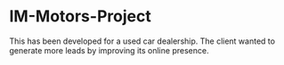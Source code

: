 # IM-Motors-Project
This has been developed for a used car dealership. The client wanted to generate more leads by improving its online presence.
